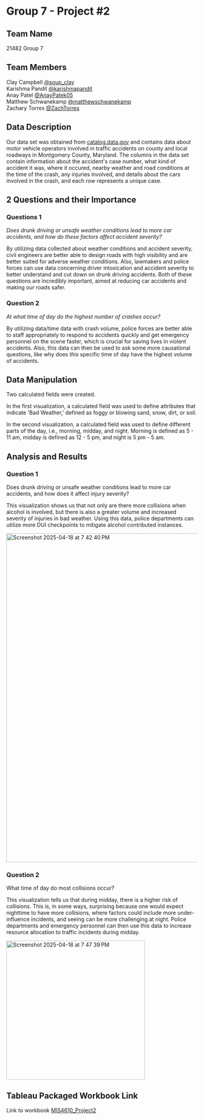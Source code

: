 # Group 7 - Project #2
## Team Name
21482 Group 7
## Team Members
Clay Campbell [@soup_clay](https://github.com/soup-clay)\
Karishma Pandit [@karishmapandit](https://github.com/karishmapandit)\
Anay Patel [@AnayPatek05](https://github.com/AnayPatek05)\
Matthew Schwanekamp [@matthewschwanekamp](https://github.com/matthewschwanekamp)\
Zachary Torres [@ZachTorres](https://github.com/ZachTorres)
## Data Description
Our data set was obtained from [catalog.data.gov](https://catalog.data.gov/dataset/crash-reporting-drivers-data) and contains data about motor vehicle operators involved in traffic accidents on county and local roadways in Montgomery County, Maryland. The columns in the data set contain information about the accident's case number, what kind of accident it was, where it occured, nearby weather and road conditions at the time of the crash, any injuries involved, and details about the cars involved in the crash, and each row represents a unique case.
## 2 Questions and their Importance
### Questions 1
*Does drunk driving or unsafe weather conditions lead to more car accidents, and how do these factors affect accident severity?*

By utilizing data collected about weather conditions and accident severity, civil engineers are better able to design roads with high visibility and are better suited for adverse weather conditions. Also, lawmakers and police forces can use data concerning driver intoxication and accident severity to better understand and cut down on drunk driving accidents. Both of these questions are incredibly important, aimed at reducing car accidents and making our roads safer.
### Question 2
*At what time of day do the highest number of crashes occur?*

By utilizing data/time data with crash volume, police forces are better able to staff appropriately to respond to accidents quickly and get emergency personnel on the scene faster, which is crucial for saving lives in violent accidents. Also, this data can then be used to ask some more causational questions, like why does *this* specific time of day have the highest volume of accidents.
## Data Manipulation
Two calculated fields were created.

In the first visualization, a calculated field was used to define attributes that indicate 'Bad Weather,' defined as foggy or blowing sand, snow, dirt, or soil.

In the second visualization, a calculated field was used to define different parts of the day, i.e., morning, midday, and night. Morning is defined as 5 - 11 am, midday is defined as 12 - 5 pm, and night is 5 pm - 5 am.

## Analysis and Results
### Question 1
Does drunk driving or unsafe weather conditions lead to more car accidents, and how does it affect injury severity?

This visualization shows us that not only are there more collisions when alcohol is involved, but there is also a greater volume and increased severity of injuries in bad weather. Using this data, police departments can utilize more DUI checkpoints to mitigate alcohol contributed instances.

<img width="864" alt="Screenshot 2025-04-18 at 7 42 40 PM" src="https://github.com/user-attachments/assets/d1e452fd-0850-4543-bc2a-7b589442d6ac" />

### Question 2
What time of day do most collisions occur?

This visualization tells us that during midday, there is a higher risk of collisions. This is, in some ways, surprising because one would expect nighttime to have more collisions, where factors could include more under-influence incidents, and seeing can be more challenging at night. Police departments and emergency personnel can then use this data to increase resource allocation to traffic incidents during midday.

<img width="365" alt="Screenshot 2025-04-18 at 7 47 39 PM" src="https://github.com/user-attachments/assets/8b7fba02-e8ed-47bb-85ee-4cb71cefa10a" />

## Tableau Packaged Workbook Link
Link to workbook [MIS4610_Project2](https://github.com/matthewschwanekamp/TWBFile)
